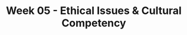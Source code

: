 ---
layout: single_embed_slide
title: "Week 05 - Ethical Issues & Cultural Competency"
presentation_id: dVuk5o
canonical_url: /presentations/dVuk5o/
slides:
  - slide_name: ../deck-4814-large-0.jpeg
    slide_thumbnail: ../deck-4814-thumb-0.jpeg
    slide_text: >
      <p><strong>Location</strong>: CBC Campus -  SWL 208<br />
      <strong>Time</strong>: Mondays from 5:30-8:15<br />
      <strong>Week 05</strong>: 2/10/20<br />
      <strong>Topic and Content Area</strong>: Ethical Issues and Cultural Competency
      <strong>Reading Assignment</strong>: Kapp and Anderson chapters 5-6<br />
      <strong>Assignments Due</strong>:</p>
      <ul>
      <li>A-02 Reading Quiz 02/10/20</li>
      <li>A-04a: Weekly Journal 02 02/16/20</li>
      </ul>
      <p><strong>Other Important Information</strong>: N/A</p>
      
  - slide_name: ../deck-4814-large-1.jpeg
    slide_thumbnail: ../deck-4814-thumb-1.jpeg
    slide_text: >
      <ul>
      <li>Ethics and program evaluation</li>
      <li>Steps in an ethical program evaluation</li>
      <li>Special presentation from Pacific University Oregon</li>
      <li>Cultural competence</li>
      <li>Implicit bias</li>
      </ul>
      
  - slide_name: ../deck-4814-large-2.jpeg
    slide_thumbnail: ../deck-4814-thumb-2.jpeg
    slide_text: >
      <blockquote>
      <p>[Small Group Activity] Working in groups of 4-6, brainstorm the top 10 ways to conduct a program evaluation in an unethical manner.</p>
      </blockquote>
      <blockquote>
      <p>[Whole Class Activity] Have a representative come to the front, of the room. Go round robin have each group representative share a different unethical practice until the lists have been exhausted and not repeating any.</p>
      </blockquote>
      
  - slide_name: ../deck-4814-large-3.jpeg
    slide_thumbnail: ../deck-4814-thumb-3.jpeg
    slide_text: >
      <blockquote>
      <p>There are some things that we can do as practitioners to help safeguard against unethical behavior in program evaluation</p>
      </blockquote>
      <ol>
      <li>Assume harm and risk: Always risk…
      <blockquote>
      <p>[Whole Class Activity] Brainstorm examples of what some of these risks might be</p>
      </blockquote>
      </li>
      <li>Identify and address risk: Risks should be documented and explicitly discussed as well as planned to help mitigate. Think process for IRB.</li>
      <li>Cultivate mutual responsibility: between parties involved in the development/implementation of the program evaluation</li>
      <li>Incorporate scrutiny: Work with stakeholders, for blindspots</li>
      <li>Understand the setting: Unable to understand the risk to the population unless understand the setting and population</li>
      <li>Avoid deception: Openness and transparency</li>
      </ol>
      
  - slide_name: ../deck-4814-large-4.jpeg
    slide_thumbnail: ../deck-4814-thumb-4.jpeg
    slide_text: >
      <blockquote>
      <p>The following would be some steps to help ensure that your evaluation is done ethically.</p>
      </blockquote>
      <ol>
      <li>Plan that includes participant identification, sound methodology, and reporting plan</li>
      <li>Identify and review IRB guidelines and requirements</li>
      <li>Address policies and procedures required for protection of human subjects and informed consent</li>
      <li>Submit the evaluation plan and procedures to an agency board for review and approval</li>
      <li>Work with stakeholders to obtain cooperation</li>
      <li>Ensure informed consent and privacy</li>
      <li>Report to relevant stakeholders</li>
      </ol>
      
  - slide_name: ../deck-4814-large-5.jpeg
    slide_thumbnail: ../deck-4814-thumb-5.jpeg
    slide_text: >
      <p>Discussion from Pacific University in Oregon</p>
      
  - slide_name: ../deck-4814-large-6.jpeg
    slide_thumbnail: ../deck-4814-thumb-6.jpeg
    slide_text: >
      <blockquote>
      <p>There are three types of groups that do evaluations.</p>
      </blockquote>
      <ul>
      <li>Internal (agency-based evaluation resources)</li>
      <li>External University or Educational Organization</li>
      <li>Consulting Firm</li>
      </ul>
      
  - slide_name: ../deck-4814-large-7.jpeg
    slide_thumbnail: ../deck-4814-thumb-7.jpeg
    slide_text: >
      <blockquote>
      <p>What are some words that should be included in a definition of cultural competence?</p>
      </blockquote>
      
  - slide_name: ../deck-4814-large-8.jpeg
    slide_thumbnail: ../deck-4814-thumb-8.jpeg
    slide_text: >
      <blockquote>
      <p>must be woven <strong>throughout the evaluation process</strong>, regardless of how you characterize the steps.</p>
      </blockquote>
      
  - slide_name: ../deck-4814-large-9.jpeg
    slide_thumbnail: ../deck-4814-thumb-9.jpeg
    slide_text: >
      <ul>
      <li>Where I am from (nationality, region, and heritage)?</li>
      <li>What are my beliefs, values, and religious and political orientations?</li>
      <li>What is my biological sex and gender identity?</li>
      <li>What is my age group?</li>
      <li>What is my social class?</li>
      <li>What are my vocations and avocations</li>
      <li>What life events have greatly affected me?</li>
      <li>Which of the above factors are significant to me?</li>
      <li>What do I see as resources I can use in this evaluation?</li>
      <li>What do I see as potential opportunities, challenges, or conflict for this evaluation</li>
      <li>What stereotypes do I hold?</li>
      </ul>
      
  - slide_name: ../deck-4814-large-10.jpeg
    slide_thumbnail: ../deck-4814-thumb-10.jpeg
    slide_text: >
      <p>bit.ly/huimplicit
      Choose Skin-tone IAT</p>
      <p>Implicit bias refers to attitudes or stereotypes that affect our understanding, actions, and decisions in an unconscious manner.
      EVERYone has implicit bias.
      Having implicit bias does not make you a bad evaluator. Failing to recognize and consciously challenge your implicit bias can contribute to bad evaluations.</p>
      
  - slide_name: ../deck-4814-large-11.jpeg
    slide_thumbnail: ../deck-4814-thumb-11.jpeg
    slide_text: >
      <blockquote>
      <p>The following are the questions we should be able to answer as we finish planning for our evaluation</p>
      </blockquote>
      <ul>
      <li>Have we constructed a sample or scope of study that is inclusive of diverse people served?</li>
      <li>How have we addressed language and literacy to assure accuracy and inclusiveness in our study?</li>
      <li>What  material resources have we identified and reviewed to education ourselves about the agency and the persons served?</li>
      <li>Are there actions or steps that we can take to increase the sense of comfort or safety for evaluation participants?</li>
      <li>Have we identified key descriptors and outcomes in an accurate manner that avoids negative stereotypes and includes program and participate strengths?</li>
      <li>Have we inquired about demographic and culturally related information for participants to identify factors that help understand their experiences?</li>
      <li>Are there specific ways that we can sensitively convey respect for people’s efforts and time commitment while they are participating in the study?</li>
      <li>Have we been sufficiently sensitive to potential stigma or vulnerabilities experienced by evaluation participants?</li>
      <li>In what ways have we been attentive to confidentiality at each stage of the evaluation?</li>
      <li>Are there ways in which the study process and findings can actually provide benefits to the present or future recipients of services?</li>
      <li>Have we discovered information that can and should inform advocacy efforts?</li>
      </ul>
      
---